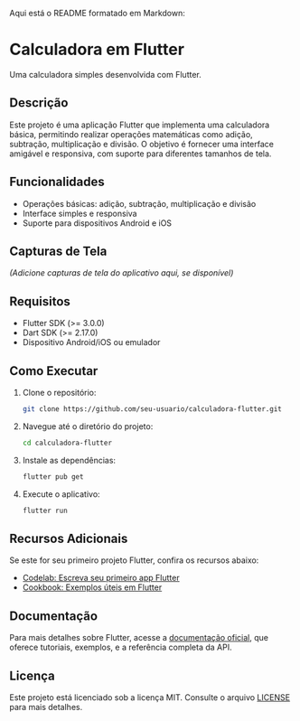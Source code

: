 Aqui está o README formatado em Markdown:


# Calculadora em Flutter

Uma calculadora simples desenvolvida com Flutter.

## Descrição

Este projeto é uma aplicação Flutter que implementa uma calculadora básica, permitindo realizar operações matemáticas como adição, subtração, multiplicação e divisão. O objetivo é fornecer uma interface amigável e responsiva, com suporte para diferentes tamanhos de tela.

## Funcionalidades

- Operações básicas: adição, subtração, multiplicação e divisão
- Interface simples e responsiva
- Suporte para dispositivos Android e iOS

## Capturas de Tela

*(Adicione capturas de tela do aplicativo aqui, se disponível)*

## Requisitos

- Flutter SDK (>= 3.0.0)
- Dart SDK (>= 2.17.0)
- Dispositivo Android/iOS ou emulador

## Como Executar

1. Clone o repositório:
   ```bash
   git clone https://github.com/seu-usuario/calculadora-flutter.git
   ```

2. Navegue até o diretório do projeto:
   ```bash
   cd calculadora-flutter
   ```

3. Instale as dependências:
   ```bash
   flutter pub get
   ```

4. Execute o aplicativo:
   ```bash
   flutter run
   ```

## Recursos Adicionais

Se este for seu primeiro projeto Flutter, confira os recursos abaixo:

- [Codelab: Escreva seu primeiro app Flutter](https://docs.flutter.dev/get-started/codelab)
- [Cookbook: Exemplos úteis em Flutter](https://docs.flutter.dev/cookbook)

## Documentação

Para mais detalhes sobre Flutter, acesse a [documentação oficial](https://docs.flutter.dev/), que oferece tutoriais, exemplos, e a referência completa da API.

## Licença

Este projeto está licenciado sob a licença MIT. Consulte o arquivo [LICENSE](./LICENSE) para mais detalhes.
